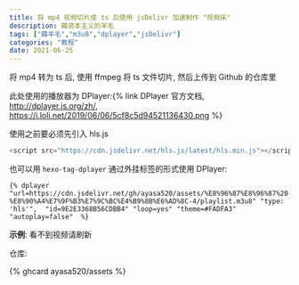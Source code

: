 ```yaml
---
title: 将 mp4 视频切片成 ts 后使用 jsDelivr 加速制作 "视频床"
description: 薅资本主义的羊毛
tags: ["薅羊毛","m3u8","dplayer","jsDelivr"]
categories: "教程"
date: 2021-06-25
---
```




将 mp4 转为 ts 后, 使用 ffmpeg 将 ts 文件切片, 然后上传到 Github 的仓库里

此处使用的播放器为 DPlayer:{% link DPlayer 官方文档, http://dplayer.js.org/zh/, https://i.loli.net/2019/06/06/5cf8c5d94521136430.png %}

使用之前要必须先引入 hls.js

```js
<script src="https://cdn.jsdelivr.net/hls.js/latest/hls.min.js"></script>
```

也可以用 `hexo-tag-dplayer` 通过外挂标签的形式使用 DPlayer:



```
{% dplayer "url=https://cdn.jsdelivr.net/gh/ayasa520/assets/%E8%96%87%E8%96%87%20-%E8%90%A4%E7%9F%B3%E7%9C%BC%E4%B9%8B%E6%AD%8C-4/playlist.m3u8" "type: 'hls'",  "id=9E2E3368B56CDBB4" "loop=yes" "theme=#FADFA3" "autoplay=false"  %}
```


**示例**:
看不到视频请刷新
<div id="dplayer" class="dplayer-video dplayer dplayer-no-danmaku"></div>   
<script>
  try
    { new DPlayer({
      container: document.getElementById('dplayer'),
      autoplay:0,theme:"#FADFA3",loop:true,preload:"auto",volume:Number("20"),
      video: {
          url: 'https://cdn.jsdelivr.net/gh/ayasa520/assets/%E8%96%87%E8%96%87%20-%E8%90%A4%E7%9F%B3%E7%9C%BC%E4%B9%8B%E6%AD%8C-4/playlist.m3u8',
          type: 'hls',
},});}catch(err){
  console.log("已经存在 dplayer");
}</script>

仓库:

{% ghcard ayasa520/assets %}